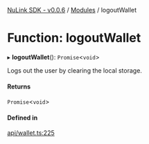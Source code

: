 [NuLink SDK - v0.0.6](../README.md) / [Modules](../modules.md) / logoutWallet

# Function: logoutWallet

▸ **logoutWallet**(): `Promise`<`void`\>

Logs out the user by clearing the local storage.

#### Returns

`Promise`<`void`\>

#### Defined in

[api/wallet.ts:225](https://github.com/NuLink-network/nulink-sdk/blob/541ac45/src/api/wallet.ts#L225)
